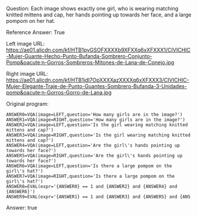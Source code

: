 Question: Each image shows exactly one girl, who is wearing matching knitted mittens and cap, her hands pointing up towards her face, and a large pompom on her hat.

Reference Answer: True

Left image URL: https://ae01.alicdn.com/kf/HTB1pyGSOFXXXXb9XFXXq6xXFXXX1/CIVICHIC-Mujer-Guante-Hecho-Punto-Bufanda-Sombrero-Conjunto-Pomp&oacute;n-Gorros-Sombreros-Mitones-de-Lana-de-Conejo.jpg

Right image URL: https://ae01.alicdn.com/kf/HTB1jdI7OpXXXXazXXXXq6xXFXXX3/CIVICHIC-Mujer-Elegante-Traje-de-Punto-Guantes-Sombrero-Bufanda-3-Unidades-pomp&oacute;n-Gorros-Gorro-de-Lana.jpg

Original program:

```
ANSWER0=VQA(image=LEFT,question='How many girls are in the image?')
ANSWER1=VQA(image=RIGHT,question='How many girls are in the image?')
ANSWER2=VQA(image=LEFT,question='Is the girl wearing matching knitted mittens and cap?')
ANSWER3=VQA(image=RIGHT,question='Is the girl wearing matching knitted mittens and cap?')
ANSWER4=VQA(image=LEFT,question='Are the girl\'s hands pointing up towards her face?')
ANSWER5=VQA(image=RIGHT,question='Are the girl\'s hands pointing up towards her face?')
ANSWER6=VQA(image=LEFT,question='Is there a large pompom on the girl\'s hat?')
ANSWER7=VQA(image=RIGHT,question='Is there a large pompom on the girl\'s hat?')
ANSWER8=EVAL(expr='{ANSWER0} == 1 and {ANSWER2} and {ANSWER4} and {ANSWER6}')
ANSWER9=EVAL(expr='{ANSWER1} == 1 and {ANSWER3} and {ANSWER5} and {ANS
```
Answer: true

